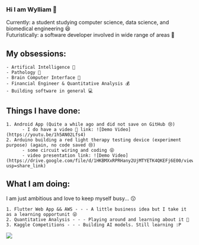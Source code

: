### Hi I am Wylliam 🍪

Currently: a student studying computer science, data science, and biomedical engineering 😆  
Futuristically: a software developer involved in wide range of areas 🤣 

## My obsessions:
    - Artifical Intelligence 🤖
    - Pathology 🦠
    - Brain Computer Interface 🧬
    - Financial Engineer & Quantitative Analysis 💰
    - Building software in general 💻

## Things I have done:
    1. Android App (Quite a while ago and did not save on GitHub 😢)
          - I do have a video 🤭 link: ![Demo Video](https://youtu.be/1h5AN02Lfs4)
    2. Arduino building a red light therapy testing device (experiment purpose) (again, no code saved 😢)
          - some circuit wiring and coding 😝
          - video presentation link: ![Demo Video](https://drive.google.com/file/d/1HKBMXxRPRHany2UjMTYETK4QKEFj6E00/view?usp=share_link)

## What I am doing:
I am just ambitious and love to keep myself busy... 😗

    1. Flutter Web App && AWS - - - A little business idea but I take it as a learning opportunit 😜
    2. Quantitative Analysis - - - Playing around and learning about it 🤭
    3. Kaggle Competitions - - - Building AI models. Still learning :P

![]([https://giphy.com/embed/26u4aK890tzngrA3K](https://media2.giphy.com/media/26u4aK890tzngrA3K/giphy.gif?cid=ecf05e47xtnlxqh4t52ia4sdjkc0ogejhllt0l5ymyfn6wty&ep=v1_gifs_related&rid=giphy.gif&ct=g))

<!--
**WyllCCLIAM/WyllCCLIAM** is a ✨ _special_ ✨ repository because its `README.md` (this file) appears on your GitHub profile.

Here are some ideas to get you started:

- 🔭 I’m currently working on ...
- 🌱 I’m currently learning ...
- 👯 I’m looking to collaborate on ...
- 🤔 I’m looking for help with ...
- 💬 Ask me about ...
- 📫 How to reach me: ...
- 😄 Pronouns: ...
- ⚡ Fun fact: ...
-->
